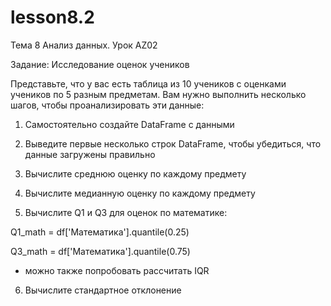 # lesson8.2
Тема 8 Анализ данных. Урок AZ02

Задание: Исследование оценок учеников

Представьте, что у вас есть таблица из 10 учеников с оценками учеников по 5 разным предметам. Вам нужно выполнить несколько шагов, чтобы проанализировать эти данные:

1. Самостоятельно создайте DataFrame с данными

2. Выведите первые несколько строк DataFrame, чтобы убедиться, что данные загружены правильно

3. Вычислите среднюю оценку по каждому предмету

4. Вычислите медианную оценку по каждому предмету

5. Вычислите Q1 и Q3 для оценок по математике:

Q1_math = df['Математика'].quantile(0.25)

Q3_math = df['Математика'].quantile(0.75)

- можно также попробовать рассчитать IQR

6. Вычислите стандартное отклонение